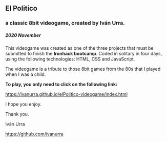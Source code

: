 ## El Politico
### a classic 8bit videogame, created by Iván Urra.
##### 2020 November

This videogame was created as one of the three projects that must be submitted to finish the **Ironhack bootcamp**. Coded in solitary in four days, using the following technologies: HTML, CSS and JavaScript.

The videogame is a tribute to those 8bit games from the 80s that I played when I was a child.

**To play, you only need to click on the following link:**

https://ivanurra.github.io/elPolitico-videogame/index.html

I hope you enjoy.

Thank you.

Iván Urra

https://github.com/ivanurra